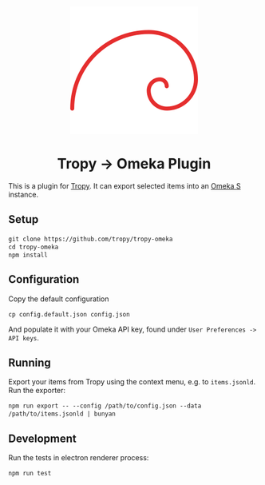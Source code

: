<p align="center"><img src="icon.svg"></p>

<h1 align="center">Tropy -> Omeka Plugin</h1>

This is a plugin for [Tropy](https://tropy.org). It can export selected items into an [Omeka S](https://omeka.org/s/) instance.

## Setup

    git clone https://github.com/tropy/tropy-omeka
    cd tropy-omeka
    npm install

## Configuration

Copy the default configuration

    cp config.default.json config.json

And populate it with your Omeka API key, found under `User Preferences -> API keys`.

## Running

Export your items from Tropy using the context menu, e.g. to `items.jsonld`. Run the exporter:

    npm run export -- --config /path/to/config.json --data /path/to/items.jsonld | bunyan

## Development

Run the tests in electron renderer process:

    npm run test
